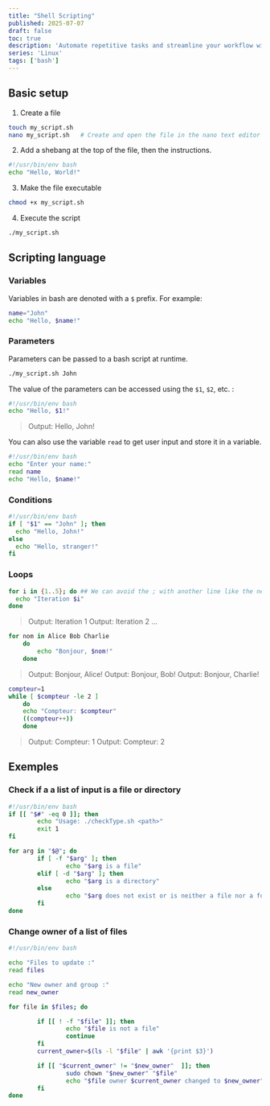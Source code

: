 ```yaml
---
title: "Shell Scripting"
published: 2025-07-07
draft: false
toc: true
description: 'Automate repetitive tasks and streamline your workflow with practical shell scripting examples.'
series: 'Linux'
tags: ['bash']
---
```


## Basic setup

1. Create a file

```bash
touch my_script.sh
nano my_script.sh   # Create and open the file in the nano text editor
```

2. Add a shebang at the top of the file, then the instructions.

```bash
#!/usr/bin/env bash
echo "Hello, World!"
```

3. Make the file executable

```bash
chmod +x my_script.sh
```

4. Execute the script

```bash
./my_script.sh
```

## Scripting language

### Variables

Variables in bash are denoted with a `$` prefix. For example:

```bash
name="John"
echo "Hello, $name!"
```

### Parameters

Parameters can be passed to a bash script at runtime. 

```bash
./my_script.sh John
```

The value of the parameters can be accessed using the `$1`, `$2`, etc. :

```bash
#!/usr/bin/env bash
echo "Hello, $1!"
```
> Output: Hello, John!


You can also use the variable `read` to get user input and store it in a variable.

```bash
#!/usr/bin/env bash
echo "Enter your name:"
read name
echo "Hello, $name!"
```

### Conditions

```bash
#!/usr/bin/env bash
if [ "$1" == "John" ]; then 
  echo "Hello, John!"
else
  echo "Hello, stranger!"
fi
```

### Loops

```bash
for i in {1..5}; do ## We can avoid the ; with another line like the next exemple
  echo "Iteration $i"
done
```
> Output: Iteration 1
> Output: Iteration 2
> ...

```bash
for nom in Alice Bob Charlie
    do
        echo "Bonjour, $nom!"
    done
```
> Output: Bonjour, Alice!
> Output: Bonjour, Bob!
> Output: Bonjour, Charlie!

```bash
compteur=1
while [ $compteur -le 2 ]
    do
    echo "Compteur: $compteur"
    ((compteur++))
    done
```
> Output: Compteur: 1
> Output: Compteur: 2

## Exemples

### Check if a a list of input is a file or directory
```bash
#!/usr/bin/env bash
if [[ "$#" -eq 0 ]]; then
        echo "Usage: ./checkType.sh <path>"
        exit 1
fi

for arg in "$@"; do
        if [ -f "$arg" ]; then
                echo "$arg is a file"
        elif [ -d "$arg" ]; then
                echo "$arg is a directory"
        else
                echo "$arg does not exist or is neither a file nor a folder"
        fi
done
```

### Change owner of a list of files
```bash
#!/usr/bin/env bash

echo "Files to update :"
read files

echo "New owner and group :"
read new_owner

for file in $files; do

        if [[ ! -f "$file" ]]; then
                echo "$file is not a file"
                continue
        fi
        current_owner=$(ls -l "$file" | awk '{print $3}')

        if [[ "$current_owner" != "$new_owner"  ]]; then
                sudo chown "$new_owner" "$file"
                echo "$file owner $current_owner changed to $new_owner"
        fi
done
```